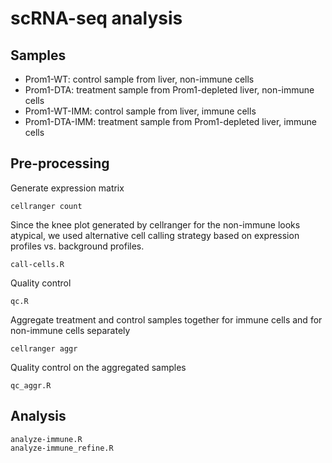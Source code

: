# scRNA-seq analysis

## Samples

- Prom1-WT: control sample from liver, non-immune cells
- Prom1-DTA: treatment sample from Prom1-depleted liver, non-immune cells
- Prom1-WT-IMM: control sample from liver, immune cells
- Prom1-DTA-IMM: treatment sample from Prom1-depleted liver, immune cells

## Pre-processing

Generate expression matrix
```
cellranger count
```

Since the knee plot generated by cellranger for the non-immune looks atypical,
we used alternative cell calling strategy based on expression profiles vs.
background profiles.
```
call-cells.R
```

Quality control
```
qc.R
```

Aggregate treatment and control samples together for immune cells
and for non-immune cells separately
```
cellranger aggr
```

Quality control on the aggregated samples
```
qc_aggr.R
```

## Analysis

```
analyze-immune.R
analyze-immune_refine.R
```

